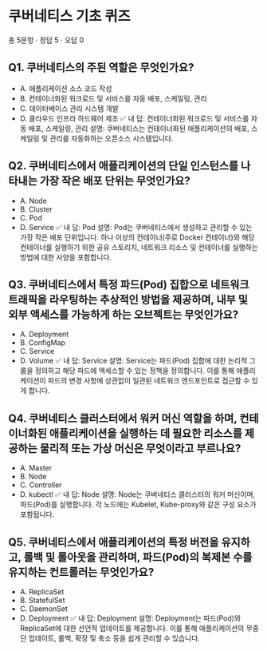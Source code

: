 # 쿠버네티스 기초 퀴즈
총 5문항 · 정답 5 · 오답 0

## Q1. 쿠버네티스의 주된 역할은 무엇인가요?
- A. 애플리케이션 소스 코드 작성
- B. 컨테이너화된 워크로드 및 서비스를 자동 배포, 스케일링, 관리
- C. 데이터베이스 관리 시스템 개발
- D. 클라우드 인프라 하드웨어 제조
✅ 내 답: 컨테이너화된 워크로드 및 서비스를 자동 배포, 스케일링, 관리
설명: 쿠버네티스는 컨테이너화된 애플리케이션의 배포, 스케일링 및 관리를 자동화하는 오픈소스 시스템입니다.

## Q2. 쿠버네티스에서 애플리케이션의 단일 인스턴스를 나타내는 가장 작은 배포 단위는 무엇인가요?
- A. Node
- B. Cluster
- C. Pod
- D. Service
✅ 내 답: Pod
설명: Pod는 쿠버네티스에서 생성하고 관리할 수 있는 가장 작은 배포 단위입니다. 하나 이상의 컨테이너(주로 Docker 컨테이너)와 해당 컨테이너를 실행하기 위한 공유 스토리지, 네트워크 리소스 및 컨테이너를 실행하는 방법에 대한 사양을 포함합니다.

## Q3. 쿠버네티스에서 특정 파드(Pod) 집합으로 네트워크 트래픽을 라우팅하는 추상적인 방법을 제공하며, 내부 및 외부 액세스를 가능하게 하는 오브젝트는 무엇인가요?
- A. Deployment
- B. ConfigMap
- C. Service
- D. Volume
✅ 내 답: Service
설명: Service는 파드(Pod) 집합에 대한 논리적 그룹을 정의하고 해당 파드에 액세스할 수 있는 정책을 정의합니다. 이를 통해 애플리케이션이 파드의 변경 사항에 상관없이 일관된 네트워크 엔드포인트로 접근할 수 있게 합니다.

## Q4. 쿠버네티스 클러스터에서 워커 머신 역할을 하며, 컨테이너화된 애플리케이션을 실행하는 데 필요한 리소스를 제공하는 물리적 또는 가상 머신은 무엇이라고 부르나요?
- A. Master
- B. Node
- C. Controller
- D. kubectl
✅ 내 답: Node
설명: Node는 쿠버네티스 클러스터의 워커 머신이며, 파드(Pod)를 실행합니다. 각 노드에는 Kubelet, Kube-proxy와 같은 구성 요소가 포함됩니다.

## Q5. 쿠버네티스에서 애플리케이션의 특정 버전을 유지하고, 롤백 및 롤아웃을 관리하며, 파드(Pod)의 복제본 수를 유지하는 컨트롤러는 무엇인가요?
- A. ReplicaSet
- B. StatefulSet
- C. DaemonSet
- D. Deployment
✅ 내 답: Deployment
설명: Deployment는 파드(Pod)와 ReplicaSet에 대한 선언적 업데이트를 제공합니다. 이를 통해 애플리케이션의 무중단 업데이트, 롤백, 확장 및 축소 등을 쉽게 관리할 수 있습니다.